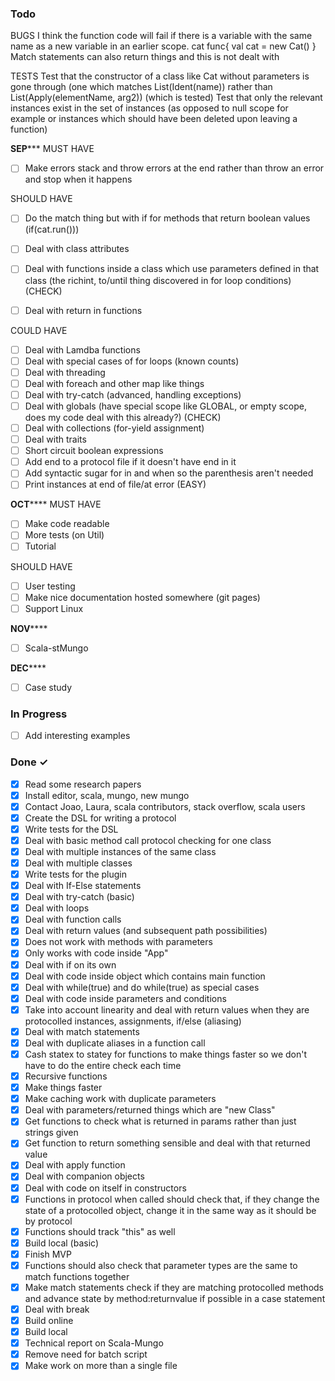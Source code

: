 


### Todo
BUGS
I think the function code will fail if there is a variable with 
the same name as a new variable in an earlier scope.
cat
func{
	val cat = new Cat()
}
Match statements can also return things and this is not dealt with

TESTS
Test that the constructor of a class like Cat without parameters is gone through (one which matches List(Ident(name)) rather than List(Apply(elementName, arg2)) (which is tested)
Test that only the relevant instances exist in the set of instances (as opposed to null scope for example or instances which should have been deleted upon leaving a function)

************SEP***************
MUST HAVE
- [ ] Make errors stack and throw errors at the end rather than throw an error and stop when it happens

SHOULD HAVE
- [ ] Do the match thing but with if for methods that return boolean values (if(cat.run()))
- [ ] Deal with class attributes
- [ ] Deal with functions inside a class which use parameters defined in that class (the richint, to/until thing discovered in for loop conditions) (CHECK)
- [ ] Deal with return in functions


COULD HAVE
- [ ] Deal with Lamdba functions
- [ ] Deal with special cases of for loops (known counts)
- [ ] Deal with threading
- [ ] Deal with foreach and other map like things
- [ ] Deal with try-catch (advanced, handling exceptions)
- [ ] Deal with globals (have special scope like GLOBAL, or empty scope, does my code deal with this already?) (CHECK)
- [ ] Deal with collections (for-yield assignment)
- [ ] Deal with traits
- [ ] Short circuit boolean expressions
- [ ] Add end to a protocol file if it doesn't have end in it
- [ ] Add syntactic sugar for in and when so the parenthesis aren't needed
- [ ] Print instances at end of file/at error (EASY)

************OCT****************
MUST HAVE
- [ ] Make code readable
- [ ] More tests (on Util)
- [ ] Tutorial

SHOULD HAVE
- [ ] User testing
- [ ] Make nice documentation hosted somewhere (git pages)
- [ ] Support Linux

************NOV****************
- [ ] Scala-stMungo

************DEC****************
- [ ] Case study 


### In Progress
- [ ] Add interesting examples


### Done ✓

- [x] Read some research papers
- [x] Install editor, scala, mungo, new mungo
- [x] Contact Joao, Laura, scala contributors, stack overflow, scala users
- [x] Create the DSL for writing a protocol
- [x] Write tests for the DSL
- [x] Deal with basic method call protocol checking for one class
- [x] Deal with multiple instances of the same class
- [x] Deal with multiple classes
- [x] Write tests for the plugin
- [x] Deal with If-Else statements 
- [x] Deal with try-catch (basic)
- [x] Deal with loops
- [x] Deal with function calls
- [x] Deal with return values (and subsequent path possibilities)
- [x] Does not work with methods with parameters
- [x] Only works with code inside "App"
- [x] Deal with if on its own
- [x] Deal with code inside object which contains main function 
- [x] Deal with while(true) and do while(true) as special cases
- [x] Deal with code inside parameters and conditions
- [x] Take into account linearity and deal with return values when they are protocolled instances, assignments, if/else (aliasing)
- [x] Deal with match statements
- [x] Deal with duplicate aliases in a function call
- [x] Cash statex to statey for functions to make things faster so we don't have to do the entire check each time 
- [x] Recursive functions
- [x] Make things faster
- [x] Make caching work with duplicate parameters
- [x] Deal with parameters/returned things which are "new Class"
- [x] Get functions to check what is returned in params rather than just strings given 
- [x] Get function to return something sensible and deal with that returned value
- [x] Deal with apply function
- [x] Deal with companion objects
- [x] Deal with code on itself in constructors
- [x] Functions in protocol when called should check that, if they change the state of a protocolled object, change it in the same way as it should be by protocol
- [x] Functions should track "this" as well
- [x] Build local (basic)
- [x] Finish MVP 
- [x] Functions should also check that parameter types are the same to match functions together
- [x] Make match statements check if they are matching protocolled methods and advance state by method:returnvalue if possible in a case statement
- [x] Deal with break
- [x] Build online
- [x] Build local
- [x] Technical report on Scala-Mungo
- [x] Remove need for batch script
- [x] Make work on more than a single file